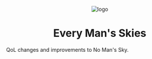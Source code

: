 <p align="center">
    <img src=".github/assets/logo.png"
        alt="logo"
        longdesc="NMS Logo"
        crossorigin="anonymous"
        referrerpolicy="no-referrer" />
</p>

<h1 align="center">Every Man's Skies</h1>

QoL changes and improvements to No Man's Sky.
